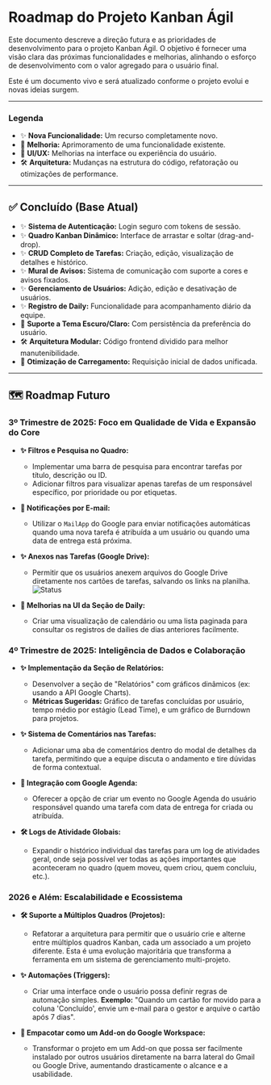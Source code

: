 # Roadmap do Projeto Kanban Ágil

Este documento descreve a direção futura e as prioridades de desenvolvimento para o projeto Kanban Ágil. O objetivo é fornecer uma visão clara das próximas funcionalidades e melhorias, alinhando o esforço de desenvolvimento com o valor agregado para o usuário final.

Este é um documento vivo e será atualizado conforme o projeto evolui e novas ideias surgem.

---

### Legenda

- ✨ **Nova Funcionalidade:** Um recurso completamente novo.
- 🚀 **Melhoria:** Aprimoramento de uma funcionalidade existente.
- 🎨 **UI/UX:** Melhorias na interface ou experiência do usuário.
- 🛠️ **Arquitetura:** Mudanças na estrutura do código, refatoração ou otimizações de performance.

---

## ✅ Concluído (Base Atual)

- ✨ **Sistema de Autenticação:** Login seguro com tokens de sessão.
- ✨ **Quadro Kanban Dinâmico:** Interface de arrastar e soltar (drag-and-drop).
- ✨ **CRUD Completo de Tarefas:** Criação, edição, visualização de detalhes e histórico.
- ✨ **Mural de Avisos:** Sistema de comunicação com suporte a cores e avisos fixados.
- ✨ **Gerenciamento de Usuários:** Adição, edição e desativação de usuários.
- ✨ **Registro de Daily:** Funcionalidade para acompanhamento diário da equipe.
- 🎨 **Suporte a Tema Escuro/Claro:** Com persistência da preferência do usuário.
- 🛠️ **Arquitetura Modular:** Código frontend dividido para melhor manutenibilidade.
- 🚀 **Otimização de Carregamento:** Requisição inicial de dados unificada.

---

## 🗺️ Roadmap Futuro

### 3º Trimestre de 2025: Foco em Qualidade de Vida e Expansão do Core

* **✨ Filtros e Pesquisa no Quadro:**
    * Implementar uma barra de pesquisa para encontrar tarefas por título, descrição ou ID.
    * Adicionar filtros para visualizar apenas tarefas de um responsável específico, por prioridade ou por etiquetas.

* **🚀 Notificações por E-mail:**
    * Utilizar o `MailApp` do Google para enviar notificações automáticas quando uma nova tarefa é atribuída a um usuário ou quando uma data de entrega está próxima.

* **✨ Anexos nas Tarefas (Google Drive):**
    * Permitir que os usuários anexem arquivos do Google Drive diretamente nos cartões de tarefas, salvando os links na planilha.
    ![Status](https://img.shields.io/badge/status-em%20desenvolvimento-yellow?style=for-the-badge)

* **🎨 Melhorias na UI da Seção de Daily:**
    * Criar uma visualização de calendário ou uma lista paginada para consultar os registros de dailies de dias anteriores facilmente.

### 4º Trimestre de 2025: Inteligência de Dados e Colaboração

* **✨ Implementação da Seção de Relatórios:**
    * Desenvolver a seção de "Relatórios" com gráficos dinâmicos (ex: usando a API Google Charts).
    * **Métricas Sugeridas:** Gráfico de tarefas concluídas por usuário, tempo médio por estágio (Lead Time), e um gráfico de Burndown para projetos.

* **✨ Sistema de Comentários nas Tarefas:**
    * Adicionar uma aba de comentários dentro do modal de detalhes da tarefa, permitindo que a equipe discuta o andamento e tire dúvidas de forma contextual.

* **🚀 Integração com Google Agenda:**
    * Oferecer a opção de criar um evento no Google Agenda do usuário responsável quando uma tarefa com data de entrega for criada ou atribuída.

* **🛠️ Logs de Atividade Globais:**
    * Expandir o histórico individual das tarefas para um log de atividades geral, onde seja possível ver todas as ações importantes que aconteceram no quadro (quem moveu, quem criou, quem concluiu, etc.).

### 2026 e Além: Escalabilidade e Ecossistema

* **🛠️ Suporte a Múltiplos Quadros (Projetos):**
    * Refatorar a arquitetura para permitir que o usuário crie e alterne entre múltiplos quadros Kanban, cada um associado a um projeto diferente. Esta é uma evolução majoritária que transforma a ferramenta em um sistema de gerenciamento multi-projeto.

* **✨ Automações (Triggers):**
    * Criar uma interface onde o usuário possa definir regras de automação simples. **Exemplo:** "Quando um cartão for movido para a coluna 'Concluído', envie um e-mail para o gestor e arquive o cartão após 7 dias".

* **🚀 Empacotar como um Add-on do Google Workspace:**
    * Transformar o projeto em um Add-on que possa ser facilmente instalado por outros usuários diretamente na barra lateral do Gmail ou Google Drive, aumentando drasticamente o alcance e a usabilidade.